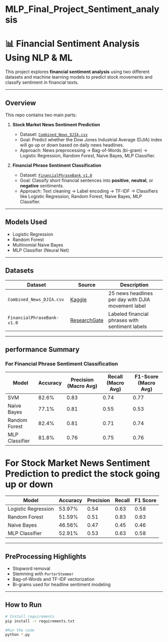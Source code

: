# MLP_Final_Project_Sentiment_analysis

# 📊 Financial Sentiment Analysis Using NLP & ML

This project explores **financial sentiment analysis** using two different datasets and machine learning models to predict stock movements and classify sentiment in financial texts.

---

## Overview

This repo contains two main parts:

1. **Stock Market News Sentiment Prediction**
   - Dataset: [`Combined_News_DJIA.csv`](https://www.kaggle.com/datasets/aaron7sun/stocknews)
   - Goal: Predict whether the Dow Jones Industrial Average (DJIA) index will go up or down based on daily news headlines.
   - Approach: News preprocessing → Bag-of-Words (bi-gram) → Logistic Regression, Random Forest, Naive Bayes, MLP Classifier.

2. **Financial Phrase Sentiment Classification**
   - Dataset: [`FinancialPhraseBank v1.0`](https://www.researchgate.net/publication/251231364_FinancialPhraseBank-v10)
   - Goal: Classify short financial sentences into **positive**, **neutral**, or **negative** sentiments.
   - Approach: Text cleaning → Label encoding → TF-IDF → Classifiers like Logistic Regression, Random Forest, Naive Bayes, MLP Classifier.

---

## Models Used

- Logistic Regression  
- Random Forest  
- Multinomial Naive Bayes  
- MLP Classifier (Neural Net)

---

## Datasets

| Dataset | Source | Description |
|--------|--------|-------------|
| `Combined_News_DJIA.csv` | [Kaggle](https://www.kaggle.com/datasets/aaron7sun/stocknews) | 25 news headlines per day with DJIA movement label |
| `FinancialPhraseBank-v1.0` | [ResearchGate](https://www.researchgate.net/publication/251231364_FinancialPhraseBank-v10) | Labeled financial phrases with sentiment labels |

---

## performance Summary 

### For Financial Phrase Sentiment Classification
| Model          | Accuracy | Precision (Macro Avg) | Recall (Macro Avg) | F1-Score (Macro Avg) |
|----------------|----------|----------------------|--------------------|---------------------|
| SVM            | 82.6%    | 0.83                 | 0.74               | 0.77                |
| Naive Bayes    | 77.1%    | 0.81                 | 0.55               | 0.53                |
| Random Forest  | 82.4%    | 0.81                 | 0.71               | 0.74                |
| MLP Classifier | 81.8%    | 0.76                 | 0.75               | 0.76                |

# For Stock Market News Sentiment Prediction to predict the stock going up or down 
| Model            | Accuracy | Precision | Recall | F1 Score |
|------------------|----------|-----------|--------|----------|
| Logistic Regression | 53.97%  | 0.54    | 0.63   | 0.58     |
| Random Forest      | 51.59%  | 0.51     | 0.83   | 0.63     |
| Naive Bayes        | 46.56%  | 0.47     | 0.45   | 0.46     |
| MLP Classifier     | 52.91%  | 0.53     | 0.63   | 0.58     |

---

## PreProcessing Highlights

- Stopword removal
- Stemming with `PorterStemmer`
- Bag-of-Words and TF-IDF vectorization
- Bi-grams used for headline sentiment modeling

--- 

## How to Run

```bash
# Install requirements
pip install -r requirements.txt

#Run the code 
python *.py
```